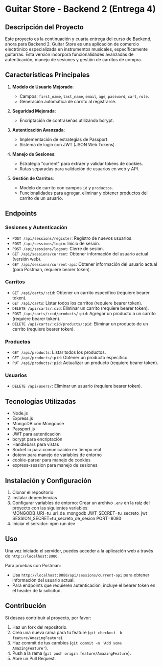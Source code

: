 # Guitar Store - Backend 2 (Entrega 4)

## Descripción del Proyecto

Este proyecto es la continuación y cuarta entrega del curso de Backend, ahora para Backend 2. Guitar Store es una aplicación de comercio electrónico especializada en instrumentos musicales, específicamente guitarras. Esta versión incorpora funcionalidades avanzadas de autenticación, manejo de sesiones y gestión de carritos de compra.

## Características Principales

1. **Modelo de Usuario Mejorado**:
   - Campos: `first_name`, `last_name`, `email`, `age`, `password`, `cart`, `role`.
   - Generación automática de carrito al registrarse.

2. **Seguridad Mejorada**:
   - Encriptación de contraseñas utilizando bcrypt.

3. **Autenticación Avanzada**:
   - Implementación de estrategias de Passport.
   - Sistema de login con JWT (JSON Web Tokens).

4. **Manejo de Sesiones**:
   - Estrategia "current" para extraer y validar tokens de cookies.
   - Rutas separadas para validación de usuarios en web y API.

5. **Gestión de Carritos**:
   - Modelo de carrito con campos `id` y `productos`.
   - Funcionalidades para agregar, eliminar y obtener productos del carrito de un usuario.

## Endpoints

### Sesiones y Autenticación

- `POST /api/sessions/register`: Registro de nuevos usuarios.
- `POST /api/sessions/login`: Inicio de sesión.
- `POST /api/sessions/logout`: Cierre de sesión.
- `GET /api/sessions/current`: Obtener información del usuario actual (versión web).
- `GET /api/sessions/current-api`: Obtener información del usuario actual (para Postman, requiere bearer token).

### Carritos

- `GET /api/carts/:cid`: Obtener un carrito específico (requiere bearer token).
- `GET /api/carts`: Listar todos los carritos (requiere bearer token).
- `DELETE /api/carts/:cid`: Eliminar un carrito (requiere bearer token).
- `POST /api/carts/:cid/products/:pid`: Agregar un producto a un carrito (requiere bearer token).
- `DELETE /api/carts/:cid/products/:pid`: Eliminar un producto de un carrito (requiere bearer token).

### Productos

- `GET /api/products`: Listar todos los productos.
- `GET /api/products/:pid`: Obtener un producto específico.
- `PUT /api/products/:pid`: Actualizar un producto (requiere bearer token).

### Usuarios

- `DELETE /api/users/`: Eliminar un usuario (requiere bearer token).

## Tecnologías Utilizadas

- Node.js
- Express.js
- MongoDB con Mongoose
- Passport.js
- JWT para autenticación
- bcrypt para encriptación
- Handlebars para vistas
- Socket.io para comunicación en tiempo real
- dotenv para manejo de variables de entorno
- cookie-parser para manejo de cookies
- express-session para manejo de sesiones

## Instalación y Configuración

1. Clonar el repositorio
2. Instalar dependencias
3. Configurar variables de entorno:
    Crear un archivo `.env` en la raíz del proyecto con las siguientes variables:
        MONGODB_URI=tu_uri_de_mongodb
        JWT_SECRET=tu_secreto_jwt
        SESSION_SECRET=tu_secreto_de_sesion
        PORT=8080
4. Iniciar el servidor:
    npm run dev

## Uso

Una vez iniciado el servidor, puedes acceder a la aplicación web a través de `http://localhost:8080`. 

Para pruebas con Postman:
- Usa `http://localhost:8080/api/sessions/current-api` para obtener información del usuario actual.
- Para endpoints que requieren autenticación, incluye el bearer token en el header de la solicitud.

## Contribución

Si deseas contribuir al proyecto, por favor:

1. Haz un fork del repositorio.
2. Crea una nueva rama para tu feature (`git checkout -b feature/AmazingFeature`).
3. Haz commit de tus cambios (`git commit -m 'Add some AmazingFeature'`).
4. Push a la rama (`git push origin feature/AmazingFeature`).
5. Abre un Pull Request.

